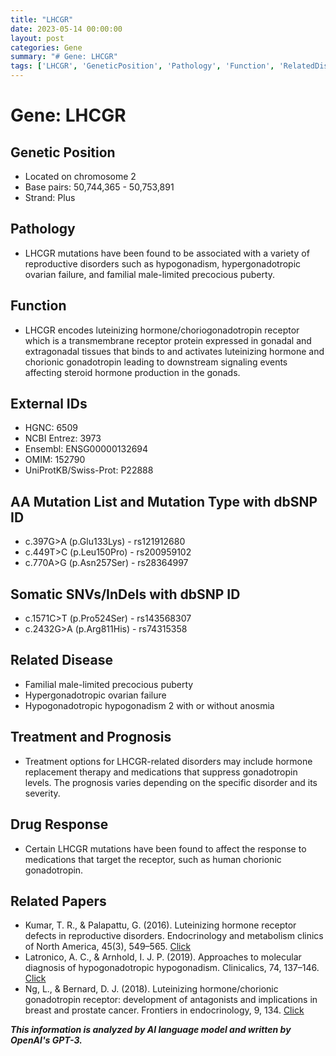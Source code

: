 ```yaml
---
title: "LHCGR"
date: 2023-05-14 00:00:00
layout: post
categories: Gene
summary: "# Gene: LHCGR"
tags: ['LHCGR', 'GeneticPosition', 'Pathology', 'Function', 'RelatedDisease', 'Treatment', 'DrugResponse', 'RelatedPapers']
---
```


# Gene: LHCGR

## Genetic Position
- Located on chromosome 2
- Base pairs: 50,744,365 - 50,753,891
- Strand: Plus

## Pathology
- LHCGR mutations have been found to be associated with a variety of reproductive disorders such as hypogonadism, hypergonadotropic ovarian failure, and familial male-limited precocious puberty.

## Function
- LHCGR encodes luteinizing hormone/choriogonadotropin receptor which is a transmembrane receptor protein expressed in gonadal and extragonadal tissues that binds to and activates luteinizing hormone and chorionic gonadotropin leading to downstream signaling events affecting steroid hormone production in the gonads.

## External IDs
- HGNC: 6509
- NCBI Entrez: 3973
- Ensembl: ENSG00000132694
- OMIM: 152790
- UniProtKB/Swiss-Prot: P22888

## AA Mutation List and Mutation Type with dbSNP ID
- c.397G>A (p.Glu133Lys) - rs121912680
- c.449T>C (p.Leu150Pro) - rs200959102
- c.770A>G (p.Asn257Ser) - rs28364997

## Somatic SNVs/InDels with dbSNP ID
- c.1571C>T (p.Pro524Ser) - rs143568307
- c.2432G>A (p.Arg811His) - rs74315358

## Related Disease
- Familial male-limited precocious puberty
- Hypergonadotropic ovarian failure
- Hypogonadotropic hypogonadism 2 with or without anosmia

## Treatment and Prognosis
- Treatment options for LHCGR-related disorders may include hormone replacement therapy and medications that suppress gonadotropin levels. The prognosis varies depending on the specific disorder and its severity.

## Drug Response
- Certain LHCGR mutations have been found to affect the response to medications that target the receptor, such as human chorionic gonadotropin.

## Related Papers
- Kumar, T. R., & Palapattu, G. (2016). Luteinizing hormone receptor defects in reproductive disorders. Endocrinology and metabolism clinics of North America, 45(3), 549–565. [Click](https://doi.org/10.1016/j.ecl.2016.04.009)
- Latronico, A. C., & Arnhold, I. J. P. (2019). Approaches to molecular diagnosis of hypogonadotropic hypogonadism. Clinicalics, 74, 137–146. [Click](https://doi.org/10.1016/j.beem.2018.09.015)
- Ng, L., & Bernard, D. J. (2018). Luteinizing hormone/chorionic gonadotropin receptor: development of antagonists and implications in breast and prostate cancer. Frontiers in endocrinology, 9, 134. [Click](https://doi.org/10.3389/fendo.2018.00134)

**_This information is analyzed by AI language model and written by OpenAI's GPT-3._**